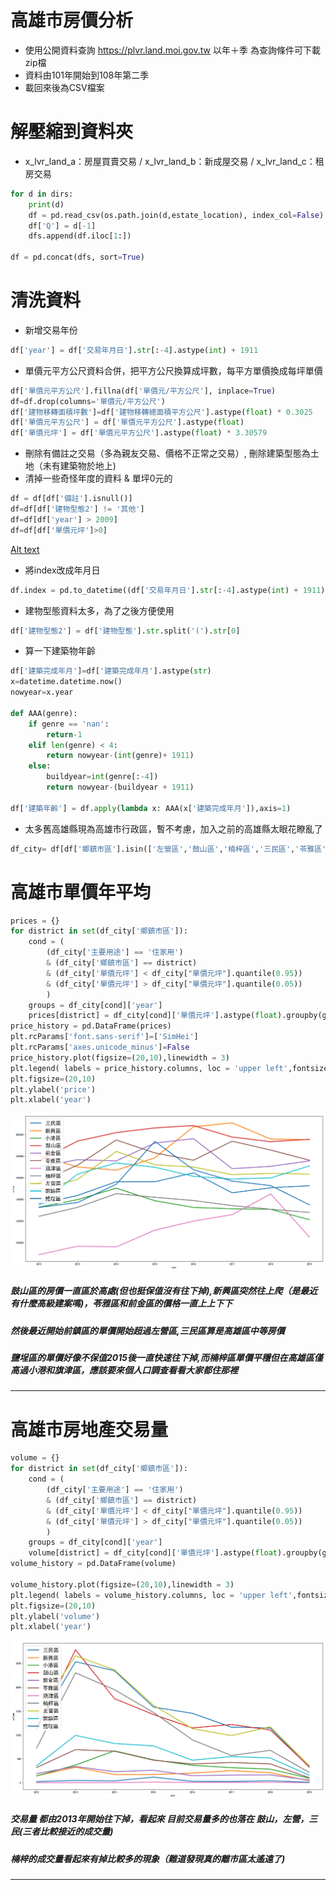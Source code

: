 # 高雄市房價分析

* 使用公開資料查詢 https://plvr.land.moi.gov.tw 以年＋季 為查詢條件可下載zip檔
* 資料由101年開始到108年第二季
* 載回來後為CSV檔案

# 解壓縮到資料夾
* x_lvr_land_a：房屋買賣交易 / x_lvr_land_b：新成屋交易 / x_lvr_land_c：租房交易

```python
for d in dirs:
    print(d)
    df = pd.read_csv(os.path.join(d,estate_location), index_col=False)
    df['Q'] = d[-1]
    dfs.append(df.iloc[1:])
    
df = pd.concat(dfs, sort=True)
```

# 清洗資料

* 新增交易年份
```python
df['year'] = df['交易年月日'].str[:-4].astype(int) + 1911
```
* 單價元平方公尺資料合併，把平方公尺換算成坪數，每平方單價換成每坪單價
```python
df['單價元平方公尺'].fillna(df['單價元/平方公尺'], inplace=True)
df=df.drop(columns='單價元/平方公尺')
df['建物移轉面積坪數']=df['建物移轉總面積平方公尺'].astype(float) * 0.3025
df['單價元平方公尺'] = df['單價元平方公尺'].astype(float)
df['單價元坪'] = df['單價元平方公尺'].astype(float) * 3.30579
```
* 刪除有備註之交易（多為親友交易、價格不正常之交易）, 刪除建築型態為土地（未有建築物於地上)
* 清掉一些奇怪年度的資料 &  單坪0元的
```python
df = df[df['備註'].isnull()]
df=df[df['建物型態2'] != '其他']
df=df[df['year'] > 2009]
df=df[df['單價元坪']>0]
```
[Alt text](pc1.jpg)
* 將index改成年月日
```python
df.index = pd.to_datetime((df['交易年月日'].str[:-4].astype(int) + 1911).astype(str) + df['交易年月日'].str[-4:] ,errors='coerce')
```

* 建物型態資料太多，為了之後方便使用
```python
df['建物型態2'] = df['建物型態'].str.split('(').str[0]
```

* 算一下建築物年齡
```python
df['建築完成年月']=df['建築完成年月'].astype(str)
x=datetime.datetime.now()
nowyear=x.year

def AAA(genre):
    if genre == 'nan':
        return-1
    elif len(genre) < 4:
        return nowyear-(int(genre)+ 1911) 
    else:
        buildyear=int(genre[:-4])
        return nowyear-(buildyear + 1911)
        
df['建築年齡'] = df.apply(lambda x: AAA(x['建築完成年月']),axis=1)
```

* 太多舊高雄縣現為高雄市行政區，暫不考慮，加入之前的高雄縣太眼花瞭亂了
```python
df_city= df[df['鄉鎮市區'].isin(['左營區','鼓山區','楠梓區','三民區','苓雅區','新興區','前金區','鹽埕區','前鎮區','旗津區','小港區'])]
```

# 高雄市單價年平均
```python
prices = {}
for district in set(df_city['鄉鎮市區']):
    cond = (
        (df_city['主要用途'] == '住家用')
        & (df_city['鄉鎮市區'] == district)
        & (df_city['單價元坪'] < df_city["單價元坪"].quantile(0.95))
        & (df_city['單價元坪'] > df_city["單價元坪"].quantile(0.05))
        )
    groups = df_city[cond]['year']
    prices[district] = df_city[cond]['單價元坪'].astype(float).groupby(groups).mean().loc[2012:]
price_history = pd.DataFrame(prices)
plt.rcParams['font.sans-serif']=['SimHei'] 
plt.rcParams['axes.unicode_minus']=False
price_history.plot(figsize=(20,10),linewidth = 3)
plt.legend( labels = price_history.columns, loc = 'upper left',fontsize=20)
plt.figsize=(20,10)
plt.ylabel('price')
plt.xlabel('year')
```

![Alt text](pc1.png)

##### 鼓山區的房價一直區於高處(但也挺保值沒有往下掉),新興區突然往上爬（是最近有什麼高級建案嗎)，苓雅區和前金區的價格一直上上下下
##### 然後最近開始前鎮區的單價開始超過左營區,三民區算是高雄區中等房價
##### 鹽埕區的單價好像不保值2015後一直快速往下掉,而楠梓區單價平穩但在高雄區僅高過小港和旗津區，應該要來個人口調查看看大家都住那裡

--------

# 高雄市房地產交易量
```python
volume = {}
for district in set(df_city['鄉鎮市區']):
    cond = (
        (df_city['主要用途'] == '住家用')
        & (df_city['鄉鎮市區'] == district)
        & (df_city['單價元坪'] < df_city["單價元坪"].quantile(0.95))
        & (df_city['單價元坪'] > df_city["單價元坪"].quantile(0.05))
        )
    groups = df_city[cond]['year']
    volume[district] = df_city[cond]['單價元坪'].astype(float).groupby(groups).count().loc[2012:]
volume_history = pd.DataFrame(volume)

volume_history.plot(figsize=(20,10),linewidth = 3)
plt.legend( labels = volume_history.columns, loc = 'upper left',fontsize=20)
plt.figsize=(20,10)
plt.ylabel('volume')
plt.xlabel('year')
```

![Alt text](pc2.png)

##### 交易量 都由2013年開始往下掉，看起來 目前交易量多的也落在 鼓山，左營，三民(三者比較接近的成交量)
##### 楠梓的成交量看起來有掉比較多的現象（難道發現真的離市區太遙遠了)

--------

